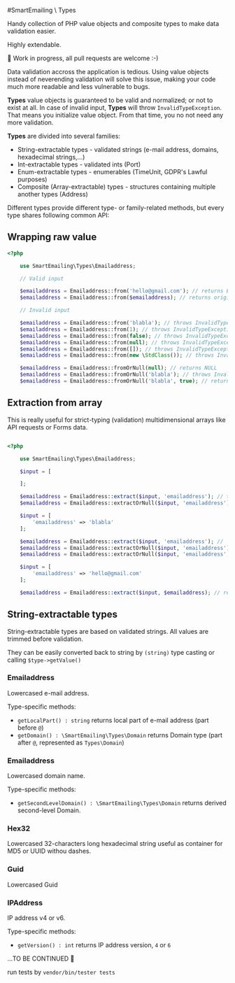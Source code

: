 #SmartEmailing \ Types 

Handy collection of PHP value objects and composite types to make data validation easier. 

Highly extendable.

🚧 Work in progress, all pull requests are welcome :-)

Data validation accross the application is tedious. Using value objects instead of neverending validation will solve this issue, making 
your code much more readable and less vulnerable to bugs.

**Types** value objects is guaranteed to be valid and normalized; or not to exist at all. In case of invalid input, **Types** will throw `InvalidTypeException`.
That means you initialize value object. From that time, you no not need any more validation.

**Types** are divided into several families:

- String-extractable types - validated strings (e-mail address, domains, hexadecimal strings,...)
- Int-extractable types - validated ints (Port) 
- Enum-extractable types - enumerables (TimeUnit, GDPR's Lawful purposes)
- Composite (Array-extractable) types - structures containing multiple another types (Address)

Different types provide different type- or family-related methods, but every type shares following common API:

## Wrapping raw value

```php
<?php

	use SmartEmailing\Types\Emailaddress;

	// Valid input

	$emailaddress = Emailaddress::from('hello@gmail.com'); // returns Emailaddress object
	$emailaddress = Emailaddress::from($emailaddress); // returns original $emailaddress

	// Invalid input

	$emailaddress = Emailaddress::from('blabla'); // throws InvalidTypeException
	$emailaddress = Emailaddress::from(1); // throws InvalidTypeException
	$emailaddress = Emailaddress::from(false); // throws InvalidTypeException
	$emailaddress = Emailaddress::from(null); // throws InvalidTypeException
	$emailaddress = Emailaddress::from([]); // throws InvalidTypeException
	$emailaddress = Emailaddress::from(new \StdClass()); // throws InvalidTypeException

	$emailaddress = Emailaddress::fromOrNull(null); // returns NULL
	$emailaddress = Emailaddress::fromOrNull('blabla'); // throws InvalidTypeException
	$emailaddress = Emailaddress::fromOrNull('blabla', true); // returns NULL

```

## Extraction from array

This is really useful for strict-typing (validation) multidimensional arrays like API requests or Forms data.

```php

<?php

	use SmartEmailing\Types\Emailaddress;

	$input = [

	];

	$emailaddress = Emailaddress::extract($input, 'emailaddress'); // throws InvalidTypeException
	$emailaddress = Emailaddress::extractOrNull($input, 'emailaddress'); // returns null

	$input = [
		'emailaddress' => 'blabla'
	];

	$emailaddress = Emailaddress::extract($input, 'emailaddress'); //  throws InvalidTypeException
	$emailaddress = Emailaddress::extractOrNull($input, 'emailaddress'); //  throws InvalidTypeException
	$emailaddress = Emailaddress::extractOrNull($input, 'emailaddress', true); // returns null

	$input = [
		'emailaddress' => 'hello@gmail.com'
	];

	$emailaddress = Emailaddress::extract($input, $emailaddress); // returns Emailaddress object

```

## String-extractable types

String-extractable types are based on validated strings. All values are trimmed before validation.

They can be easily converted back to string by `(string)` type casting or calling `$type->getValue()`

### Emailaddress

Lowercased e-mail address. 

Type-specific methods:
- `getLocalPart() : string` returns local part of e-mail address (part before `@`)
- `getDomain() : \SmartEmailing\Types\Domain` returns Domain type (part after `@`, represented as `Types\Domain`)

### Emailaddress

Lowercased domain name. 

Type-specific methods:
- `getSecondLevelDomain() : \SmartEmailing\Types\Domain` returns derived second-level Domain.


### Hex32

Lowercased 32-characters long hexadecimal string useful as container for MD5 or UUID withou dashes.


### Guid

Lowercased Guid

### IPAddress

IP address v4 or v6.

Type-specific methods:
- `getVersion() : int` returns IP address version, `4` or `6`



...TO BE CONTINUED 🚧 

run tests by `vendor/bin/tester tests`
